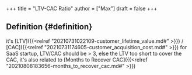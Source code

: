 +++
title = "LTV-CAC Ratio"
author = ["Max"]
draft = false
+++

## Definition {#definition}

it's [LTV]({{<relref "20210731022109-customer_lifetime_value.md#" >}}) / [CAC]({{<relref "20210731174605-customer_acquisition_cost.md#" >}})
for SaaS startup, LTV/CAC should be > 3, else the LTV too short to cover the
CAC, it's also related to [Months to Recover CAC]({{<relref "20210808183656-months_to_recover_cac.md#" >}})
